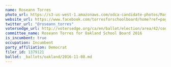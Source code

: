```yaml
---
name: Roseann Torres
photo_url: https://s3-us-west-1.amazonaws.com/odca-candidate-photos/Roseann-Torres.png
website_url: https://www.facebook.com/torresforschoolboard/home?ref=page_internal
twitter_url: "@roseann_torres"
votersedge_url: http://votersedge.org/ca/en/ballot/election/area/42/contests/contest/13218/candidate/130701?&county=Alameda%20County&election_authority_id=1
committee_name: Roseann Torres for Oakland School Board 2016
is_incumbent: true
occupation: Incumbent
party_affiliation: Democrat
filer_id: 1379121
ballot: _ballots/oakland/2016-11-08.md
---
```

